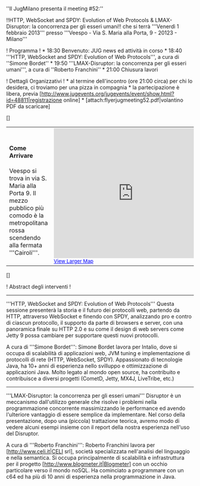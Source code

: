 ''Il JugMilano presenta il meeting #52:''

!!HTTP, WebSocket and SPDY: Evolution of Web Protocols & LMAX-Disruptor: la concorrenza per gli esseri umani!!
che si terrà '''Venerdì 1 febbraio 2013''' presso '''Veespo - Via S. Maria alla Porta, 9 - 20123 - Milano'''

! Programma !
	*  18:30 Benvenuto: JUG news ed attività in corso
	*  18:40 '''HTTP, WebSocket and SPDY: Evolution of Web Protocols''', a cura di ''Simone Bordet''
	*  19:50 '''LMAX-Disruptor: la concorrenza per gli esseri umani''', a cura di ''Roberto Franchini''
	*  21:00 Chiusura lavori


! Dettagli Organizzativi !
	* al termine dell'incontro (ore 21:00 circa) per chi lo desidera, ci troviamo per una pizza in compagnia
	* la partecipazione è libera, previa [http://www.jugevents.org/jugevents/event/show.html?id=48811|registrazione online]
	* [attach:flyerjugmeeting52.pdf|volantino PDF da scaricare]

[<html>]
<table>
<tr>
<td width="30%">
<h4>Come Arrivare</h4>
Veespo si trova in via S. Maria alla Porta 9. Il mezzo pubblico più comodo è la metropolitana rossa scendendo alla fermata '''Cairoli'''.
</td>
<td>

<iframe width="425" height="350" frameborder="0" scrolling="no" marginheight="0" marginwidth="0" src="http://maps.google.it/maps?f=q&source=embed&hl=en&geocode=&q=via+santa+maria+alla+porta,+9+milano&aq=&sll=45.45801,9.177492&sspn=0.005095,0.008079&vpsrc=6&t=h&ie=UTF8&hq=&hnear=Via+Santa+Maria+alla+Porta,+9,+20123+Milano,+Lombardia&ll=45.468468,9.182768&spn=0.010896,0.022359&z=14&iwloc=A&output=embed"></iframe><br /><small><a href="http://maps.google.it/maps?f=q&source=embed&hl=en&geocode=&q=via+santa+maria+alla+porta,+9+milano&aq=&sll=45.45801,9.177492&sspn=0.005095,0.008079&vpsrc=6&t=h&ie=UTF8&hq=&hnear=Via+Santa+Maria+alla+Porta,+9,+20123+Milano,+Lombardia&ll=45.468468,9.182768&spn=0.010896,0.022359&z=14&iwloc=A" style="color:#0000FF;text-align:left">View Larger Map</a></small>
</td>
</tr>
</table>
[</html>]


! Abstract degli interventi !

----

'''HTTP, WebSocket and SPDY: Evolution of Web Protocols'''
Questa sessione presenterà la storia e il futuro dei protocolli web, partendo da HTTP, attraverso WebSocket e finendo con SPDY, analizzando pro e contro di ciascun protocollo, il supporto da parte di browsers e server, con una panoramica finale su HTTP 2.0 e su come il design di web servers come Jetty 9 possa cambiare per supportare questi nuovi protocolli.

A cura di '''Simone Bordet''':
Simone Bordet lavora per Intalio, dove si occupa di scalabilità di applicazioni web, JVM tuning e implementazione di protocolli di rete (HTTP, WebSocket, SPDY). Appassionato di tecnologie Java, ha 10+ anni di esperienza nello svilluppo e ottimizzazione di applicazioni Java. Molto legato al mondo open source, ha contribuito e contribuisce a diversi progetti (CometD, Jetty, MX4J, LiveTribe, etc.)

----
 
'''LMAX-Disruptor: la concorrenza per gli esseri umani'''
Disruptor è un meccanismo dall'utilizzo generale che risolve i problemi nella programmazione concorrente massimizzando le performance ed avendo l'ulteriore vantaggio di essere semplice da implementare. Nel corso della presentazione, dopo una (piccola) trattazione teorica, avremo modo di vedere alcuni esempi insieme con il report della nostra esperienza nell'uso del Disruptor.

A cura di '''Roberto Franchini''':
Roberto Franchini lavora per [http://www.celi.it|CELI srl], società specializzata nell'analisi del linguaggio e nella semantica.
Si occupa principalmente di scalabilità e infrastruttura per il progetto [http://www.blogmeter.it|Blogmeter] con un occhio particolare verso il mondo noSQL.
Ha cominciato a programmare con un c64 ed ha più di 10 anni di esperienza nella programmazione in Java.
